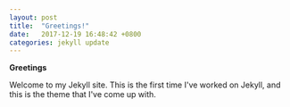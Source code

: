 ```yaml
---
layout: post
title:  "Greetings!"
date:   2017-12-19 16:48:42 +0800
categories: jekyll update
---
```

<b> Greetings </b>

Welcome to my Jekyll site. This is the first time I've worked on Jekyll, and this is the theme that I've come up with.
